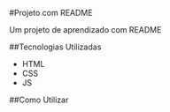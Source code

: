 #Projeto com README

Um projeto de aprendizado com README

##Tecnologias Utilizadas

- HTML
- CSS 
- JS

##Como Utilizar

